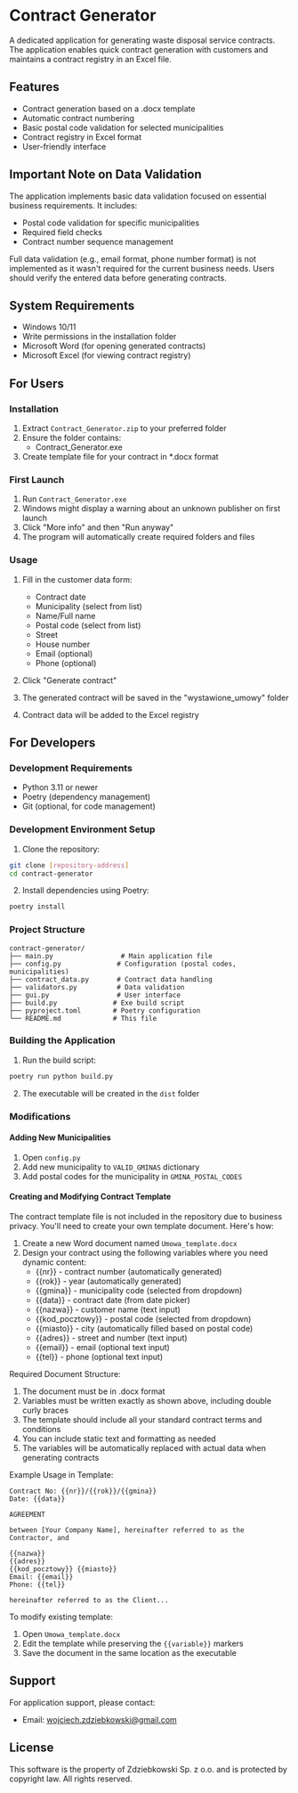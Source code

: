 # Contract Generator

A dedicated application for generating waste disposal service contracts. The application enables quick contract generation with customers and maintains a contract registry in an Excel file.

## Features

- Contract generation based on a .docx template
- Automatic contract numbering
- Basic postal code validation for selected municipalities
- Contract registry in Excel format
- User-friendly interface

## Important Note on Data Validation

The application implements basic data validation focused on essential business requirements. It includes:
- Postal code validation for specific municipalities
- Required field checks
- Contract number sequence management

Full data validation (e.g., email format, phone number format) is not implemented as it wasn't required for the current business needs. Users should verify the entered data before generating contracts.

## System Requirements

- Windows 10/11
- Write permissions in the installation folder
- Microsoft Word (for opening generated contracts)
- Microsoft Excel (for viewing contract registry)

## For Users

### Installation

1. Extract `Contract_Generator.zip` to your preferred folder
2. Ensure the folder contains:
   - Contract_Generator.exe
3. Create template file for your contract in *.docx format

### First Launch

1. Run `Contract_Generator.exe`
2. Windows might display a warning about an unknown publisher on first launch
3. Click "More info" and then "Run anyway"
4. The program will automatically create required folders and files

### Usage

1. Fill in the customer data form:
   - Contract date
   - Municipality (select from list)
   - Name/Full name
   - Postal code (select from list)
   - Street
   - House number
   - Email (optional)
   - Phone (optional)

2. Click "Generate contract"
3. The generated contract will be saved in the "wystawione_umowy" folder
4. Contract data will be added to the Excel registry

## For Developers

### Development Requirements

- Python 3.11 or newer
- Poetry (dependency management)
- Git (optional, for code management)

### Development Environment Setup

1. Clone the repository:
```bash
git clone [repository-address]
cd contract-generator
```

2. Install dependencies using Poetry:
```bash
poetry install
```

### Project Structure

```
contract-generator/
├── main.py                 # Main application file
├── config.py              # Configuration (postal codes, municipalities)
├── contract_data.py       # Contract data handling
├── validators.py          # Data validation
├── gui.py                 # User interface
├── build.py              # Exe build script
├── pyproject.toml        # Poetry configuration
└── README.md             # This file
```

### Building the Application

1. Run the build script:
```bash
poetry run python build.py
```

2. The executable will be created in the `dist` folder

### Modifications

#### Adding New Municipalities

1. Open `config.py`
2. Add new municipality to `VALID_GMINAS` dictionary
3. Add postal codes for the municipality in `GMINA_POSTAL_CODES`

#### Creating and Modifying Contract Template

The contract template file is not included in the repository due to business privacy. You'll need to create your own template document. Here's how:

1. Create a new Word document named `Umowa_template.docx`
2. Design your contract using the following variables where you need dynamic content:
   - {{nr}} - contract number (automatically generated)
   - {{rok}} - year (automatically generated)
   - {{gmina}} - municipality code (selected from dropdown)
   - {{data}} - contract date (from date picker)
   - {{nazwa}} - customer name (text input)
   - {{kod_pocztowy}} - postal code (selected from dropdown)
   - {{miasto}} - city (automatically filled based on postal code)
   - {{adres}} - street and number (text input)
   - {{email}} - email (optional text input)
   - {{tel}} - phone (optional text input)

Required Document Structure:
1. The document must be in .docx format
2. Variables must be written exactly as shown above, including double curly braces
3. The template should include all your standard contract terms and conditions
4. You can include static text and formatting as needed
5. The variables will be automatically replaced with actual data when generating contracts

Example Usage in Template:
```
Contract No: {{nr}}/{{rok}}/{{gmina}}
Date: {{data}}

AGREEMENT

between [Your Company Name], hereinafter referred to as the Contractor, and

{{nazwa}}
{{adres}}
{{kod_pocztowy}} {{miasto}}
Email: {{email}}
Phone: {{tel}}

hereinafter referred to as the Client...
```

To modify existing template:
1. Open `Umowa_template.docx`
2. Edit the template while preserving the `{{variable}}` markers
3. Save the document in the same location as the executable

## Support

For application support, please contact:
- Email: wojciech.zdziebkowski@gmail.com

## License

This software is the property of Zdziebkowski Sp. z o.o. and is protected by copyright law. All rights reserved.